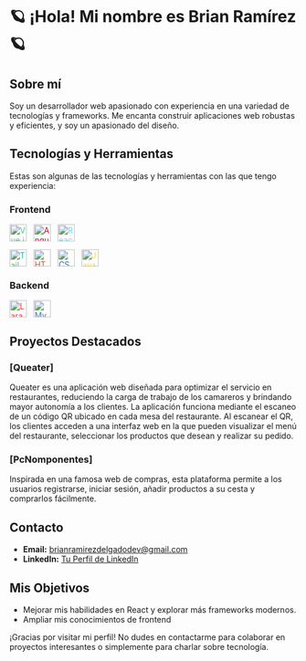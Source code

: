 # :ringed_planet: ¡Hola! Mi nombre es Brian Ramírez :ringed_planet: 

## Sobre mí
Soy un desarrollador web apasionado con experiencia en una variedad de tecnologías y frameworks. Me encanta construir aplicaciones web robustas y eficientes, y soy un apasionado del diseño.

## Tecnologías y Herramientas
Estas son algunas de las tecnologías y herramientas con las que tengo experiencia:

### Frontend
  <p>
    <img src="https://cdn.jsdelivr.net/npm/simple-icons@v3/icons/vue-dot-js.svg" alt="Vue.js" height="30" width="30" style="vertical-align:middle; margin-right: 8px; color:#4FC08D;"/>
    <img src="https://cdn.jsdelivr.net/npm/simple-icons@v3/icons/angular.svg" alt="Angular" height="30" width="30" style="vertical-align:middle; margin-right: 8px; color:#DD0031;"/>
    <img src="https://cdn.jsdelivr.net/npm/simple-icons@v3/icons/react.svg" alt="React" height="30" width="30" style="vertical-align:middle; margin-right: 8px; color:#61DAFB;"/>
  </p>
  <p>
    <img src="https://cdn.jsdelivr.net/npm/simple-icons@v3/icons/tailwindcss.svg" alt="Tailwind CSS" height="30" width="30" style="vertical-align:middle; margin-right: 8px; color:#38B2AC;"/>
    <img src="https://cdn.jsdelivr.net/npm/simple-icons@v3/icons/html5.svg" alt="HTML5" height="30" width="30" style="vertical-align:middle; margin-right: 8px; color:#E34F26;"/>
    <img src="https://cdn.jsdelivr.net/npm/simple-icons@v3/icons/css3.svg" alt="CSS3" height="30" width="30" style="vertical-align:middle; margin-right: 8px; color:#1572B6;"/>
    <img src="https://cdn.jsdelivr.net/npm/simple-icons@v3/icons/javascript.svg" alt="JavaScript" height="30" width="30" style="vertical-align:middle; margin-right: 8px; color:#F7DF1E;"/>
  </p>

### Backend
  <p>
    <img src="https://cdn.jsdelivr.net/npm/simple-icons@v3/icons/laravel.svg" alt="Laravel" height="30" width="30" style="vertical-align:middle; margin-right: 8px; color:#FF2D20;"/>
     <img src="https://cdn.jsdelivr.net/npm/simple-icons@v3/icons/mysql.svg" alt="MySQL" height="30" width="30" style="vertical-align:middle; margin-right: 8px; color:#4479A1;"/>
  </p>

## Proyectos Destacados
### [Queater]
Queater es una aplicación web diseñada para optimizar el servicio en restaurantes, reduciendo la carga de trabajo de los camareros y brindando mayor autonomía a los clientes. La aplicación funciona mediante el escaneo de un código QR ubicado en cada mesa del restaurante. Al escanear el QR, los clientes acceden a una interfaz web en la que pueden visualizar el menú del restaurante, seleccionar los productos que desean y realizar su pedido.

### [PcNomponentes]
Inspirada en una famosa web de compras, esta plataforma permite a los usuarios registrarse, iniciar sesión, añadir productos a su cesta y comprarlos fácilmente.


## Contacto
- **Email:** [brianramirezdelgadodev@gmail.com](mailto:brianramirezdelgadodev@gmail.com)
- **LinkedIn:** [Tu Perfil de LinkedIn]([https://www.linkedin.com/in/tuperfil](https://www.linkedin.com/in/brian-ramirez-delgado/))

## Mis Objetivos
- Mejorar mis habilidades en React y explorar más frameworks modernos.
- Ampliar mis conocimientos de frontend

¡Gracias por visitar mi perfil! No dudes en contactarme para colaborar en proyectos interesantes o simplemente para charlar sobre tecnología.
